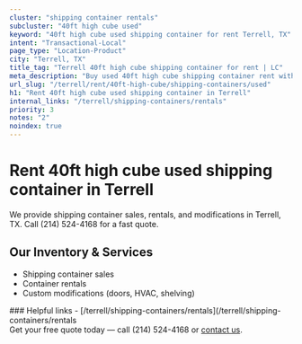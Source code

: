 ```yaml
---
cluster: "shipping container rentals"
subcluster: "40ft high cube used"
keyword: "40ft high cube used shipping container for rent Terrell, TX"
intent: "Transactional-Local"
page_type: "Location-Product"
city: "Terrell, TX"
title_tag: "Terrell 40ft high cube shipping container for rent | LC"
meta_description: "Buy used 40ft high cube shipping container rent with local delivery in Terrell, TX. LC Container — local Since 2003. Request a fast quote today."
url_slug: "/terrell/rent/40ft-high-cube/shipping-containers/used"
h1: "Rent 40ft high cube used shipping container in Terrell"
internal_links: "/terrell/shipping-containers/rentals"
priority: 3
notes: "2"
noindex: true
---
```


# Rent 40ft high cube used shipping container in Terrell

We provide shipping container sales, rentals, and modifications in Terrell, TX. Call (214) 524-4168 for a fast quote.

## Our Inventory & Services
- Shipping container sales
- Container rentals
- Custom modifications (doors, HVAC, shelving)

<div data-section="internal-links">
### Helpful links
- [/terrell/shipping-containers/rentals](/terrell/shipping-containers/rentals
</div>

<div data-section="cta">
Get your free quote today — call (214) 524-4168 or <a href="/contact">contact us</a>.
</div>

<script type="application/ld+json">{"@context":"https://schema.org","@type":"FAQPage","mainEntity":[{"@type":"Question","name":"How much does delivery cost in Terrell, TX?","acceptedAnswer":{"@type":"Answer","text":"Delivery costs vary by distance and container size. Most deliveries in Terrell, TX range from $150-$300. Call (214) 524-4168 for an exact quote based on your specific location."}},{"@type":"Question","name":"Do you offer financing or payment plans?","acceptedAnswer":{"@type":"Answer","text":"We accept major credit cards, checks, and can discuss commercial terms for bulk purchases. Call (214) 524-4168 to discuss options."}},{"@type":"Question","name":"Can you customize containers in Terrell, TX?","acceptedAnswer":{"@type":"Answer","text":"Yes — we perform modifications like doors, HVAC, insulation, and shelving. Request a custom quote at (214) 524-4168 or via our contact form."}}]}</script>
